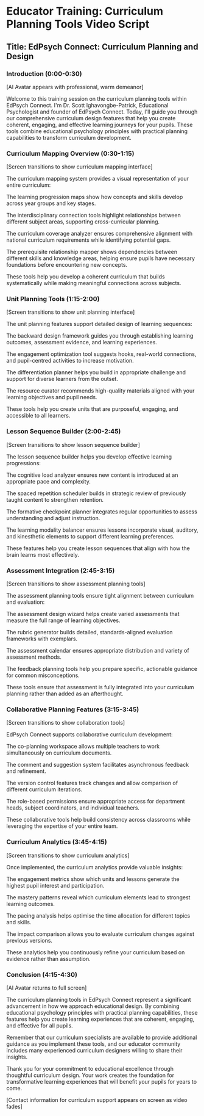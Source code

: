 # Educator Training: Curriculum Planning Tools Video Script

## Title: EdPsych Connect: Curriculum Planning and Design

### Introduction (0:00-0:30)
[AI Avatar appears with professional, warm demeanor]

Welcome to this training session on the curriculum planning tools within EdPsych Connect. I'm Dr. Scott Ighavongbe-Patrick, Educational Psychologist and founder of EdPsych Connect. Today, I'll guide you through our comprehensive curriculum design features that help you create coherent, engaging, and effective learning journeys for your pupils. These tools combine educational psychology principles with practical planning capabilities to transform curriculum development.

### Curriculum Mapping Overview (0:30-1:15)
[Screen transitions to show curriculum mapping interface]

The curriculum mapping system provides a visual representation of your entire curriculum:

The learning progression maps show how concepts and skills develop across year groups and key stages.

The interdisciplinary connection tools highlight relationships between different subject areas, supporting cross-curricular planning.

The curriculum coverage analyzer ensures comprehensive alignment with national curriculum requirements while identifying potential gaps.

The prerequisite relationship mapper shows dependencies between different skills and knowledge areas, helping ensure pupils have necessary foundations before encountering new concepts.

These tools help you develop a coherent curriculum that builds systematically while making meaningful connections across subjects.

### Unit Planning Tools (1:15-2:00)
[Screen transitions to show unit planning interface]

The unit planning features support detailed design of learning sequences:

The backward design framework guides you through establishing learning outcomes, assessment evidence, and learning experiences.

The engagement optimization tool suggests hooks, real-world connections, and pupil-centred activities to increase motivation.

The differentiation planner helps you build in appropriate challenge and support for diverse learners from the outset.

The resource curator recommends high-quality materials aligned with your learning objectives and pupil needs.

These tools help you create units that are purposeful, engaging, and accessible to all learners.

### Lesson Sequence Builder (2:00-2:45)
[Screen transitions to show lesson sequence builder]

The lesson sequence builder helps you develop effective learning progressions:

The cognitive load analyzer ensures new content is introduced at an appropriate pace and complexity.

The spaced repetition scheduler builds in strategic review of previously taught content to strengthen retention.

The formative checkpoint planner integrates regular opportunities to assess understanding and adjust instruction.

The learning modality balancer ensures lessons incorporate visual, auditory, and kinesthetic elements to support different learning preferences.

These features help you create lesson sequences that align with how the brain learns most effectively.

### Assessment Integration (2:45-3:15)
[Screen transitions to show assessment planning tools]

The assessment planning tools ensure tight alignment between curriculum and evaluation:

The assessment design wizard helps create varied assessments that measure the full range of learning objectives.

The rubric generator builds detailed, standards-aligned evaluation frameworks with exemplars.

The assessment calendar ensures appropriate distribution and variety of assessment methods.

The feedback planning tools help you prepare specific, actionable guidance for common misconceptions.

These tools ensure that assessment is fully integrated into your curriculum planning rather than added as an afterthought.

### Collaborative Planning Features (3:15-3:45)
[Screen transitions to show collaboration tools]

EdPsych Connect supports collaborative curriculum development:

The co-planning workspace allows multiple teachers to work simultaneously on curriculum documents.

The comment and suggestion system facilitates asynchronous feedback and refinement.

The version control features track changes and allow comparison of different curriculum iterations.

The role-based permissions ensure appropriate access for department heads, subject coordinators, and individual teachers.

These collaborative tools help build consistency across classrooms while leveraging the expertise of your entire team.

### Curriculum Analytics (3:45-4:15)
[Screen transitions to show curriculum analytics]

Once implemented, the curriculum analytics provide valuable insights:

The engagement metrics show which units and lessons generate the highest pupil interest and participation.

The mastery patterns reveal which curriculum elements lead to strongest learning outcomes.

The pacing analysis helps optimise the time allocation for different topics and skills.

The impact comparison allows you to evaluate curriculum changes against previous versions.

These analytics help you continuously refine your curriculum based on evidence rather than assumption.

### Conclusion (4:15-4:30)
[AI Avatar returns to full screen]

The curriculum planning tools in EdPsych Connect represent a significant advancement in how we approach educational design. By combining educational psychology principles with practical planning capabilities, these features help you create learning experiences that are coherent, engaging, and effective for all pupils.

Remember that our curriculum specialists are available to provide additional guidance as you implement these tools, and our educator community includes many experienced curriculum designers willing to share their insights.

Thank you for your commitment to educational excellence through thoughtful curriculum design. Your work creates the foundation for transformative learning experiences that will benefit your pupils for years to come.

[Contact information for curriculum support appears on screen as video fades]
